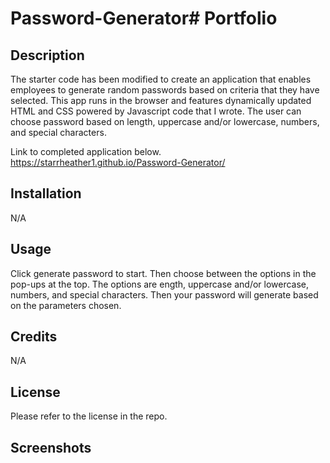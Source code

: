 # Password-Generator# Portfolio

## Description

The starter code has been modified to create an application that enables employees to generate random passwords based on criteria that they have selected. This app runs in the browser and features dynamically updated HTML and CSS powered by Javascript code that I wrote. The user can choose password based on length, uppercase and/or lowercase, numbers, and special characters.

Link to completed application below.
https://starrheather1.github.io/Password-Generator/


## Installation

N/A

## Usage

Click generate password to start. Then choose between the options in the pop-ups at the top. The options are ength, uppercase and/or lowercase, numbers, and special characters. Then your password will generate based on the parameters chosen.

## Credits

N/A

## License

Please refer to the license in the repo.

## Screenshots
